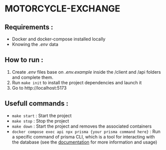 # MOTORCYCLE-EXCHANGE

## Requirements :

- Docker and docker-compose installed locally
- Knowing the _.env_ data

## How to run :

1. Create _.env_ files base on _.env.example_ inside the /client and /api folders and complete them.
2. Run `make init` to install the project dependencies and launch it
3. Go to http://localhost:5173

## Usefull commands :

- `make start` : Start the project
- `make stop` : Stop the project
- `make down` : Start the project and removes the associated containers
- `docker compose exec api npx prisma {your prisma command here}` : Run a specific command of prisma CLI, which is a tool for interacting with the database (see the [documentation](https://www.prisma.io/docs/reference/api-reference/command-reference) for more information and usage)

